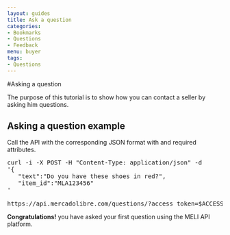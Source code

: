 ```yaml
---
layout: guides
title: Ask a question
categories: 
- Bookmarks
- Questions
- Feedback
menu: buyer
tags: 
- Questions
---
```



#Asking a question

The purpose of this tutorial is to show how you can contact a seller by asking him questions.


## Asking a question example

Call the API with the corresponding JSON format with and required attributes.

<pre class="terminal">
curl -i -X POST -H "Content-Type: application/json" -d
'{
   "text":"Do you have these shoes in red?",
   "item_id":"MLA123456"
'

https://api.mercadolibre.com/questions/?access_token=$ACCESS_TOKEN
</pre>
    
**Congratulations!** you have asked your first question using the MELI API platform.

